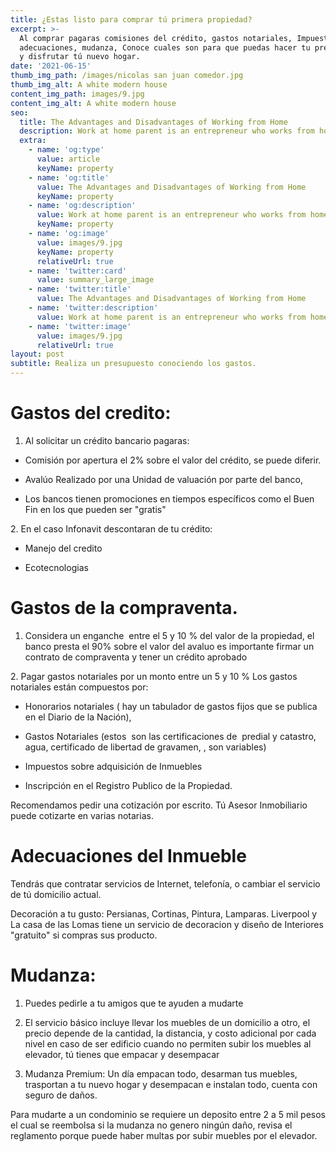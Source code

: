 ```yaml
---
title: ¿Estas listo para comprar tú primera propiedad?
excerpt: >-
  Al comprar pagaras comisiones del crédito, gastos notariales, Impuestos,
  adecuaciones, mudanza, Conoce cuales son para que puedas hacer tu presupuesto
  y disfrutar tú nuevo hogar.
date: '2021-06-15'
thumb_img_path: /images/nicolas san juan comedor.jpg
thumb_img_alt: A white modern house
content_img_path: images/9.jpg
content_img_alt: A white modern house
seo:
  title: The Advantages and Disadvantages of Working from Home
  description: Work at home parent is an entrepreneur who works from home
  extra:
    - name: 'og:type'
      value: article
      keyName: property
    - name: 'og:title'
      value: The Advantages and Disadvantages of Working from Home
      keyName: property
    - name: 'og:description'
      value: Work at home parent is an entrepreneur who works from home
      keyName: property
    - name: 'og:image'
      value: images/9.jpg
      keyName: property
      relativeUrl: true
    - name: 'twitter:card'
      value: summary_large_image
    - name: 'twitter:title'
      value: The Advantages and Disadvantages of Working from Home
    - name: 'twitter:description'
      value: Work at home parent is an entrepreneur who works from home
    - name: 'twitter:image'
      value: images/9.jpg
      relativeUrl: true
layout: post
subtitle: Realiza un presupuesto conociendo los gastos.
---
```

# Gastos del credito:

1.  Al solicitar un crédito bancario pagaras:

*   Comisión por apertura el 2% sobre el valor del crédito, se puede diferir.

*   Avalúo Realizado por una Unidad de valuación por parte del banco,

*   Los bancos tienen promociones en tiempos específicos como el Buen Fin en los que pueden ser "gratis"

2\. En el caso Infonavit descontaran de tu crédito:

*   Manejo del credito

*   Ecotecnologias 

# Gastos de la compraventa.

1.  Considera un enganche  entre el 5 y 10 % del valor de la propiedad, el banco presta el 90% sobre el valor del avaluo es importante  firmar un contrato de compraventa  y tener un crédito aprobado

2\. Pagar gastos notariales por un monto entre un 5 y 10 % Los gastos notariales están compuestos por:

*   Honorarios notariales ( hay un tabulador de gastos fijos que se publica en el Diario de la Nación),

*   Gastos Notariales (estos  son las certificaciones de  predial y catastro, agua, certificado de libertad de gravamen, , son variables)

*   Impuestos sobre adquisición de Inmuebles

*   Inscripción en el Registro Publico de la Propiedad.

Recomendamos pedir una cotización por escrito.  Tú Asesor Inmobiliario puede cotizarte en varias notarias.

# Adecuaciones del Inmueble

Tendrás que contratar servicios de Internet, telefonía, o cambiar el servicio de tú domicilio actual.

Decoración a tu gusto: Persianas, Cortinas, Pintura, Lamparas. Liverpool y La casa de las Lomas tiene un servicio de decoracion y diseño de Interiores "gratuito" si compras sus producto.

# Mudanza:

1.  Puedes pedirle a tu amigos que te ayuden a mudarte

2.  El servicio básico incluye llevar los muebles de un domicilio a otro, el precio depende de la cantidad, la distancia, y costo adicional por cada nivel en caso de ser edificio cuando no permiten subir los muebles al elevador,  tú tienes que empacar y desempacar

3.  Mudanza Premium: Un día empacan todo, desarman tus muebles, trasportan a tu nuevo hogar y desempacan e instalan todo, cuenta con seguro de daños.

Para mudarte a un condominio se requiere un deposito entre 2 a 5 mil pesos el cual se reembolsa si  la mudanza no genero ningún daño, revisa el reglamento porque puede haber multas por subir muebles por el elevador.
